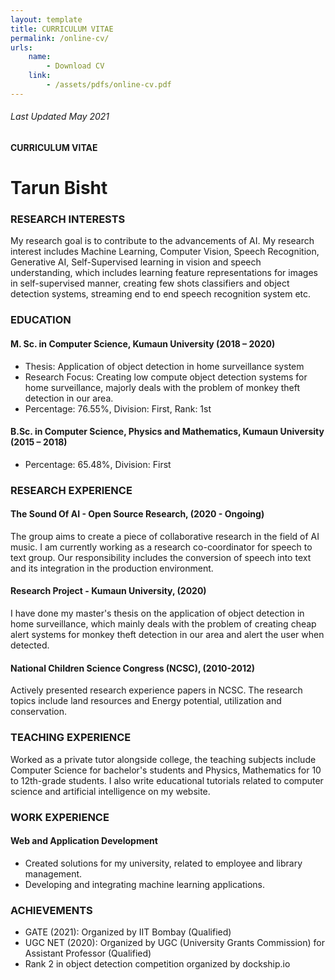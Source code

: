 ```yaml
---
layout: template
title: CURRICULUM VITAE
permalink: /online-cv/
urls:
    name:
        - Download CV
    link:
        - /assets/pdfs/online-cv.pdf
---
```

###### Last Updated May 2021
#### CURRICULUM VITAE 
# Tarun Bisht


### RESEARCH INTERESTS
 
My research goal is to contribute to the advancements of AI. My research interest includes Machine Learning, Computer Vision, Speech Recognition, Generative AI, Self-Supervised learning in vision and speech understanding, which includes learning feature representations for images in self-supervised manner, creating few shots classifiers and object detection systems, streaming end to end speech recognition system etc.


### EDUCATION 
 
#### M. Sc. in Computer Science, Kumaun University (2018 – 2020)
- Thesis: Application of object detection in home surveillance system
- Research Focus: Creating low compute object detection systems for home surveillance, majorly deals with the problem of monkey theft detection in our area.
- Percentage: 76.55%, Division: First, Rank: 1st

#### B.Sc. in Computer Science, Physics and Mathematics, Kumaun University (2015 – 2018)
- Percentage: 65.48%, Division: First


### RESEARCH EXPERIENCE 
 
#### The Sound Of AI - Open Source Research, (2020 - Ongoing)
The group aims to create a piece of collaborative research in the field of AI music. I am currently working as a research co-coordinator for speech to text group. Our responsibility includes the conversion of speech into text and its integration in the production environment.

#### Research Project - Kumaun University, (2020)
I have done my master's thesis on the application of object detection in home surveillance, which mainly deals with the problem of creating cheap alert systems for monkey theft detection in our area and alert the user when detected.

#### National Children Science Congress (NCSC), (2010-2012)
Actively presented research experience papers in NCSC. The research topics include land resources and Energy potential, utilization and conservation.


### TEACHING EXPERIENCE 
 
Worked as a private tutor alongside college, the teaching subjects include Computer Science for bachelor's students and Physics, Mathematics for 10 to 12th-grade students. I also write educational tutorials related to computer science and artificial intelligence on my website.


### WORK EXPERIENCE 
 
#### Web and Application Development
- Created solutions for my university, related to employee and library management. 
- Developing and integrating machine learning applications.
 
 
### ACHIEVEMENTS
 
- GATE (2021): Organized by IIT Bombay (Qualified)
- UGC NET (2020): Organized by UGC (University Grants Commission) for Assistant Professor (Qualified)
- Rank 2 in object detection competition organized by dockship.io 
